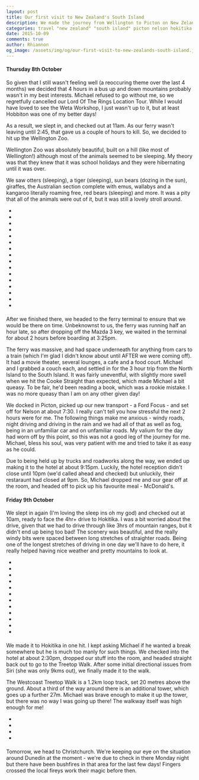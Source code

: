 ```yaml
---
layout: post
title: Our first visit to New Zealand's South Island
description: We made the journey from Wellington to Picton on New Zeland's South Island, and onwards to Nelson and Hokitika.
categories: travel "new zealand" "south island" picton nelson hokitika
date: 2015-10-09
comments: true
author: Rhiannon
og_image: /assets/img/og/our-first-visit-to-new-zealands-south-island.jpg
---
```


#### Thursday 8th October

So given that I still wasn't feeling well (a reoccuring theme over the last 4 months) we decided that 4 hours in a bus up and down mountains probably wasn't in my best interests. Michael refused to go without me, so we regretfully cancelled our Lord Of The Rings Location Tour. While I would have loved to see the Weta Workshop, I just wasn't up to it, but at least Hobbiton was one of my better days!

As a result, we slept in, and checked out at 11am. As our ferry wasn't leaving until 2:45, that gave us a couple of hours to kill. So, we decided to hit up the Wellington Zoo.

Wellington Zoo was absolutely beautiful, built on a hill (like most of Wellington!) although most of the animals seemed to be sleeping. My theory was that they knew that it was school holidays and they were hibernating until it was over.

We saw otters (sleeping), a tiger (sleeping), sun bears (dozing in the sun), giraffes, the Australian section complete with emus, wallabys and a kangaroo literally roaming free, red bears (sleeping) and more. It was a pity that all of the animals were out of it, but it was still a lovely stroll around.

<div class="flickerplate" style="margin-bottom: 20px;">
    <ul>
        <li data-background="/assets/img/flickerplate/wellington-zoo/DSC00949.jpg"></li>
        <li data-background="/assets/img/flickerplate/wellington-zoo/DSC00951.jpg"></li>
        <li data-background="/assets/img/flickerplate/wellington-zoo/DSC00957.jpg"></li>
        <li data-background="/assets/img/flickerplate/wellington-zoo/DSC00959.jpg"></li>
        <li data-background="/assets/img/flickerplate/wellington-zoo/DSC00965.jpg"></li>
        <li data-background="/assets/img/flickerplate/wellington-zoo/DSC00969.jpg"></li>
        <li data-background="/assets/img/flickerplate/wellington-zoo/DSC00971.jpg"></li>
        <li data-background="/assets/img/flickerplate/wellington-zoo/DSC00973.jpg"></li>
        <li data-background="/assets/img/flickerplate/wellington-zoo/DSC00974.jpg"></li>
        <li data-background="/assets/img/flickerplate/wellington-zoo/DSC00976.jpg"></li>
        <li data-background="/assets/img/flickerplate/wellington-zoo/DSC00978.jpg"></li>
        <li data-background="/assets/img/flickerplate/wellington-zoo/DSC00981.jpg"></li>
        <li data-background="/assets/img/flickerplate/wellington-zoo/DSC00982.jpg"></li>
        <li data-background="/assets/img/flickerplate/wellington-zoo/DSC00986.jpg"></li>
        <li data-background="/assets/img/flickerplate/wellington-zoo/DSC00991.jpg"></li>
        <li data-background="/assets/img/flickerplate/wellington-zoo/DSC00993.jpg"></li>
    </ul>
</div>

After we finished there, we headed to the ferry terminal to ensure that we would be there on time. Unbeknownst to us, the ferry was running half an hour late, so after dropping off the Mazda 3 key, we waited in the terminal for about 2 hours before boarding at 3:25pm.

The ferry was massive, and had space underneath for anything from cars to a train (which I'm glad I didn't know about until AFTER we were coming off). It had a movie theater, several lounges, a cafe and a food court. Michael and I grabbed a couch each, and settled in for the 3 hour trip from the North Island to the South Island. It was fairly uneventful, with slightly more swell when we hit the Cooke Straight than expected, which made Michael a bit queasy. To be fair, he'd been reading a book, which was a rookie mistake. I was no more queasy than I am on any other given day!

We docked in Picton, picked up our new transport - a Ford Focus - and set off for Nelson at about 7:30. I really can't tell you how stressful the next 2 hours were for me. The following things make me anxious - windy roads, night driving and driving in the rain and we had all of that as well as fog, being in an unfamiliar car and on unfamiliar roads. My valium for the day had worn off by this point, so this was not a good leg of the journey for me. Michael, bless his soul, was very patient with me and tried to take it as easy as he could.

Due to being held up by trucks and roadworks along the way, we ended up making it to the hotel at about 9:15pm. Luckily, the hotel reception didn't close until 10pm (we'd called ahead and checked) but unluckily, their restaraunt had closed at 9pm. So, Michael dropped me and our gear off at the room, and headed off to pick up his favourite meal - McDonald's.

#### Friday 9th October

We slept in again (I'm loving the sleep ins oh my god) and checked out at 10am, ready to face the 4hr+ drive to Hokitika. I was a bit worried about the drive, given that we had to drive through like 3hrs of mountain ranges, but it didn't end up being too bad! The scenery was beautiful, and the really windy bits were spaced between long stretches of straighter roads. Being one of the longest stretches of driving in one day we'll have to do here, it really helped having nice weather and pretty mountains to look at.

<div class="flickerplate" style="margin-bottom: 20px;">
    <ul>
        <li data-background="/assets/img/flickerplate/nelson-to-hokitika/IMG_5447.jpg"></li>
        <li data-background="/assets/img/flickerplate/nelson-to-hokitika/IMG_5452.jpg"></li>
        <li data-background="/assets/img/flickerplate/nelson-to-hokitika/IMG_5454.jpg"></li>
        <li data-background="/assets/img/flickerplate/nelson-to-hokitika/IMG_5462.jpg"></li>
        <li data-background="/assets/img/flickerplate/nelson-to-hokitika/IMG_5463.jpg"></li>
        <li data-background="/assets/img/flickerplate/nelson-to-hokitika/IMG_5465.jpg"></li>
        <li data-background="/assets/img/flickerplate/nelson-to-hokitika/IMG_5470.jpg"></li>
        <li data-background="/assets/img/flickerplate/nelson-to-hokitika/IMG_5472.jpg"></li>
        <li data-background="/assets/img/flickerplate/nelson-to-hokitika/IMG_5477.jpg"></li>
        <li data-background="/assets/img/flickerplate/nelson-to-hokitika/IMG_5479.jpg"></li>
        <li data-background="/assets/img/flickerplate/nelson-to-hokitika/IMG_5488.jpg"></li>
        <li data-background="/assets/img/flickerplate/nelson-to-hokitika/IMG_5493.jpg"></li>
    </ul>
</div>

We made it to Hokitika in one hit. I kept asking Michael if he wanted a break somewhere but he is much too manly for such things. We checked into the hotel at about 2:30pm, dropped our stuff into the room, and headed straight back out to go to the Treetop Walk. After some initial directional issues from Siri (she was only 9kms out), we finally made it to the walk.

The Westcoast Treetop Walk is a 1.2km loop track, set 20 metres above the ground. About a third of the way around there is an additional tower, which goes up a further 27m. Michael was brave enough to make it up the tower, but there was no way I was going up there! The walkway itself was high enough for me!

<div class="flickerplate" style="margin-bottom: 20px;">
    <ul>
        <li data-background="/assets/img/flickerplate/westcoast-treetop-walk/IMG_5499.jpg"></li>
        <li data-background="/assets/img/flickerplate/westcoast-treetop-walk/IMG_5504.jpg"></li>
        <li data-background="/assets/img/flickerplate/westcoast-treetop-walk/IMG_5509.jpg"></li>
        <li data-background="/assets/img/flickerplate/westcoast-treetop-walk/IMG_5511.jpg"></li>
    </ul>
</div>

Tomorrow, we head to Christchurch. We're keeping our eye on the situation around Dunedin at the moment - we're due to check in there Monday night but there have been bushfires in that area for the last few days! Fingers crossed the local fireys work their magic before then.
